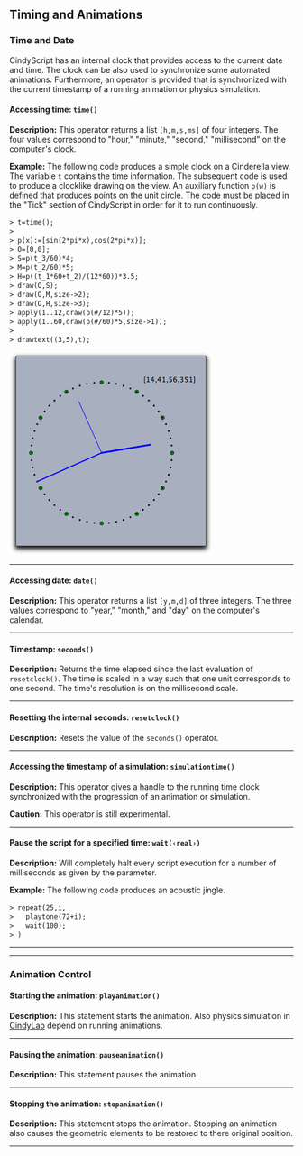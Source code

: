 ## Timing and Animations

###  Time and Date

CindyScript has an internal clock that provides access to the current date and time.
The clock can be also used to synchronize some automated animations.
Furthermore, an operator is provided that is synchronized with the current timestamp of a running animation or physics simulation.

#### Accessing time: `time()`

**Description:**
This operator returns a list `[h,m,s,ms]` of four integers.
The four values correspond to "hour," "minute," "second," "millisecond" on the computer's clock.

**Example:**
The following code produces a simple clock on a Cinderella view.
The variable `t` contains the time information.
The subsequent code is used to produce a clocklike drawing on the view.
An auxiliary function `p(w)` is defined that produces points on the unit circle.
The code must be placed in the "Tick" section of CindyScript in order for it to run continuously.

    > t=time();
    > 
    > p(x):=[sin(2*pi*x),cos(2*pi*x)];
    > O=[0,0];
    > S=p(t_3/60)*4;
    > M=p(t_2/60)*5;
    > H=p((t_1*60+t_2)/(12*60))*3.5;
    > draw(O,S);
    > draw(O,M,size->2);
    > draw(O,H,size->3);
    > apply(1..12,draw(p(#/12)*5));
    > apply(1..60,draw(p(#/60)*5,size->1));
    > 
    > drawtext((3,5),t);

![Image](img/ClockX.png)

------

#### Accessing date: `date()`

**Description:**
This operator returns a list `[y,m,d]` of three integers.
The three values correspond to "year," "month," and "day" on the computer's calendar.

------

#### Timestamp: `seconds()`

**Description:**
Returns the time elapsed since the last evaluation of `resetclock()`.
The time is scaled in a way such that one unit corresponds to one second.
The time's resolution is on the millisecond scale.

------

#### Resetting the internal seconds: `resetclock()`

**Description:**
Resets the value of the `seconds()` operator.

------

#### Accessing the timestamp of a simulation: `simulationtime()`

**Description:**
This operator gives a handle to the running time clock synchronized with the progression of an animation or simulation.

**Caution:**
This operator is still experimental.

------

#### Pause the script for a specified time: `wait(‹real›)`

**Description:**
Will completely halt every script execution for a number of milliseconds as given by the parameter.

**Example:**
The following code produces an acoustic jingle.

    > repeat(25,i,
    >   playtone(72+i);
    >   wait(100);
    > )

------

------

###  Animation Control

#### Starting the animation: `playanimation()`

**Description:**
This statement starts the animation.
Also physics simulation in [CindyLab](CindyLab.md) depend on running animations.

------

#### Pausing the animation: `pauseanimation()`

**Description:**
This statement pauses the animation.

------

#### Stopping the animation: `stopanimation()`

**Description:**
This statement stops the animation.
Stopping an animation also causes the geometric elements to be restored to there original position.

------
